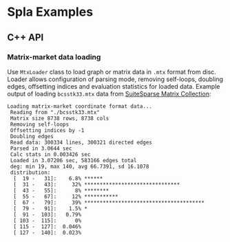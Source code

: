 # Spla Examples

## C++ API

### Matrix-market data loading

Use `MtxLoader` class to load graph or matrix data in `.mtx` format from disc. Loader allows configuration of parsing
mode, removing self-loops, doubling edges, offsetting indices and evaluation statistics for loaded data. Example output
of loading `bcsstk33.mtx` data from [SuiteSparse Matrix Collection](https://sparse.tamu.edu/HB/bcsstk33):

```text
Loading matrix-market coordinate format data...
 Reading from "./bcsstk33.mtx"
 Matrix size 8738 rows, 8738 cols
 Removing self-loops
 Offsetting indices by -1
 Doubling edges
 Read data: 300334 lines, 300321 directed edges
 Parsed in 3.0644 sec
 Calc stats in 0.003426 sec
 Loaded in 3.07206 sec, 583166 edges total
 deg: min 19, max 140, avg 66.7391, sd 16.1078
 distribution:
  [  19 -   31]:    6.8% ******
  [  31 -   43]:     32% *******************************
  [  43 -   55]:      8% ********
  [  55 -   67]:     12% ***********
  [  67 -   79]:     39% ***************************************
  [  79 -   91]:    1.5% *
  [  91 -  103]:   0.79%
  [ 103 -  115]:      0%
  [ 115 -  127]:  0.046%
  [ 127 -  140]:  0.023%
```